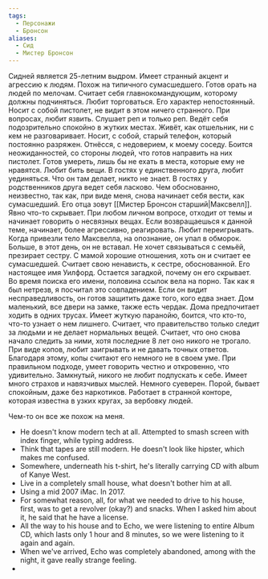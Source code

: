 ```yaml
---
tags:
  - Персонажи
  - Бронсон
aliases:
  - Сид
  - Мистер Бронсон
---
```

Сидней является 25-летним выдром. Имеет странный акцент и агрессию к людям. Похож на типичного сумасшедшего. Готов орать на людей по мелочам. Считает себя главнокомандующим, которому должны подчиняться. Любит торговаться.
Его характер непостоянный. Носит с собой пистолет, не видит в этом ничего странного. При вопросах, любит язвить. Слушает реп и только реп. Ведёт себя подозрительно спокойно в жутких местах. Живёт, как отшельник, ни с кем не разговаривает. Носит, с собой, старый телефон, который постоянно разряжен.
Отнёсся, с недоверием, к моему соседу. Боится неожиданностей, со стороны людей, что готов направить на них пистолет. Готов умереть, лишь бы не ехать в места, которые ему не нравятся. Любит бить вещи. В гостях у единственного друга, любит уединяться. Что он там делает, никто не знает.
В гостях у родственников друга ведет себя ласково. Чем обоснованно, неизвестно, так как, при виде меня, снова начинает себя вести, как сумасшедший. Его отца зовут [[Мистер Бронсон старший|Максвелл]].
Явно что-то скрывает. При любом личном вопросе, отходит от темы и начинает говорить о несвязных вещах. Если возвращаешься к данной теме, начинает, более агрессивно, реагировать.
Любит переигрывать. Когда привезли тело Максвелла, на опознание, он упал в обморок. Больше, в этот день, он не вставал. 
Не хочет связываться с семьёй, презирает сестру. С мамой хорошие отношения, хоть он и считает ее сумасшедшей. Считает свою ненависть, к сестре, обоснованной. Его настоящее имя Уилфорд. Остается загадкой, почему он его скрывает.
Во время поиска его имени, половина ссылок вела на порно. Так как я был нетрезв, я посчитал это совпадением.
Если он видит несправедливость, он готов защитить даже того, кого едва знает. Дом маленький, все двери на замке, также есть чердак. Дома предпочитает ходить в одних трусах. Имеет жуткую паранойю, боится, что кто-то, что-то узнает о нем лишнего. Считает, что правительство только следит за людьми и не делает нормальных вещей. Считает, что оно снова начало следить за ними, хотя последние 8 лет оно никого не трогало.
При виде копов, любит заигрывать и не давать точных ответов. Благодаря этому, копы считают его немного не в своем уме.
При правильном подходе, умеет говорить честно и откровенно, что удивительно. Замкнутый, никого не любит подпускать к себе. Имеет много страхов и навязчивых мыслей. Немного суеверен.
Порой, бывает спокойным, даже без наркотиков. Работает в странной конторе, которая известна в узких кругах, за вербовку людей. 

Чем-то он все же похож на меня.


- He doesn't know modern tech at all. Attempted to smash screen with index finger, while typing address.
- Think that tapes are still modern. He doesn't look like hipster, which makes me confused.
- Somewhere, underneath his t-shirt, he's literally carrying CD with album of Kanye West.
- Live in a completely small house, what doesn't bother him at all.
- Using a mid 2007 iMac. In 2017.
- For somewhat reason, all, for what we needed to drive to his house, first, was to get a revolver (okay?) and snacks. When I asked him about it, he said that he have a license.
- All the way to his house and to Echo, we were listening to entire Album CD, which lasts only 1 hour and 8 minutes, so we were listening to it again and again.
- When we've arrived, Echo was completely abandoned, among with the night, it gave really strange feeling.
- 